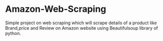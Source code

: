 # Amazon-Web-Scraping
Simple project on web scraping which will scrape details of a product like Brand,price and Review on Amazon website using Beautifulsoup library of python.
